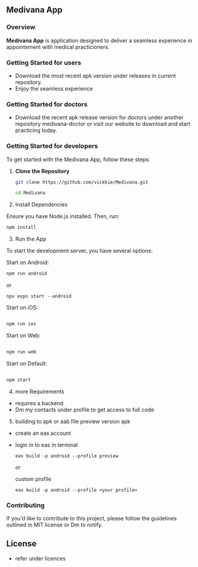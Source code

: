 ## Medivana App

### Overview

**Medivana App** is application designed to deliver a seamless experience in appointement with medical practicioners.

### Getting Started for users

- Download the most recent apk version under releases in current repository.
- Enjoy the seamless experience

### Getting Started for doctors

- Download the recent apk release version for doctors under another repository medivana-doctor or visit our website to download and start practicing today.

### Getting Started for developers

To get started with the Medivana App, follow these steps:

1. **Clone the Repository**

   ```bash
   git clone https://github.com/vickkie/Medivana.git

   cd Medivana
   ```

2. Install Dependencies

Ensure you have Node.js installed. Then, run:

```bash
npm install

```

3. Run the App

To start the development server, you have several options:

Start on Android:

```bash
npm run android

```

or

```
npx expo start --android

```

Start on iOS:

```bash

npm run ios

```

Start on Web:

```bash

npm run web
```

Start on Default:

```bash

npm start


```

4. more Requirements

- requires a backend
- Dm my contacts under profile to get access to full code

5. building to apk or aab file
   preview version apk

- create an eas account
- login in to eas in terminal

  ```
  eas build -p android --profile preview

  ```

  or

  custom profile

  ```
  eas build -p android --profile <your profile>

  ```

### Contributing

If you'd like to contribute to this project, please follow the guidelines outlined in MIT license or Dm to notify.

## License

- refer under licences
